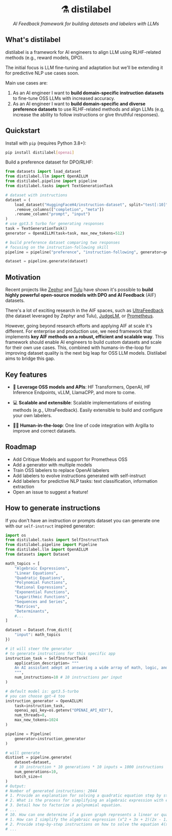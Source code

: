  <div align="center">
   <h1>⚗️ distilabel</h1>
   <p>
     <em>AI Feedback framework for building datasets and labelers with LLMs</em>
   </p>
 </div>

## What's distilabel
distilabel is a framework for AI engineers to align LLM using RLHF-related methods (e.g., reward models, DPO).

The initial focus is LLM fine-tuning and adaptation but we'll be extending it for predictive NLP use cases soon.

Main use cases are:

1. As an AI engineer I want to **build domain-specific instruction datasets** to fine-tune OSS LLMs with increased accuracy.
2. As an AI engineer I want to **build domain-specific and diverse preference datasets** to use RLHF-related methods and align LLMs (e.g, increase the ability to follow instructions or give thruthful responses).

## Quickstart

Install with `pip` (requires Python 3.8+):
```sh
pip install distilabel[openai]
```

Build a preference dataset for DPO/RLHF:
```python
from datasets import load_dataset
from distilabel.llm import OpenAILLM
from distilabel.pipeline import pipeline
from distilabel.tasks import TextGenerationTask

# dataset with instructions
dataset = (
    load_dataset("HuggingFaceH4/instruction-dataset", split="test[:10]")
    .remove_columns(["completion", "meta"])
    .rename_column("prompt", "input")
)
# use gpt3.5 turbo for generating responses
task = TextGenerationTask() 
generator = OpenAILLM(task=task, max_new_tokens=512)

# build preference dataset comparing two responses
# focusing on the instruction-following skill
pipeline = pipeline("preference", "instruction-following", generator=generator)

dataset = pipeline.generate(dataset)
```

## Motivation
Recent projects like [Zephyr](https://huggingface.co/collections/HuggingFaceH4/zephyr-7b-6538c6d6d5ddd1cbb1744a66) and [Tulu](https://huggingface.co/collections/allenai/tulu-v2-suite-6551b56e743e6349aab45101) have shown it's possible to **build highly powerful open-source models with DPO and AI Feedback** (AIF) datasets. 

There's a lot of exciting research in the AIF spaces, such as [UltraFeedback](https://huggingface.co/datasets/openbmb/UltraFeedback) (the dataset leveraged by Zephyr and Tulu), [JudgeLM](https://github.com/baaivision/JudgeLM), or [Prometheus](https://huggingface.co/kaist-ai/prometheus-13b-v1.0). 

However, going beyond research efforts and applying AIF at scale it's different. For enterprise and production use, we need framework that implements **key AIF methods on a robust, efficient and scalable way**. This framework should enable AI engineers to build custom datasets and scale for their own use cases. This, combined with humans-in-the-loop for improving dataset quality is the next big leap for OSS LLM models. Distilabel aims to bridge this gap.

## Key features

* 🤖 **Leverage OSS models and APIs**: HF Transformers, OpenAI, HF Inference Endpoints, vLLM, LlamaCPP, and more to come.

* 💻 **Scalable and extensible**: Scalable implementations of existing methods (e.g., UltraFeedback). Easily extensible to build and configure your own labelers.

* 🧑‍🦱 **Human-in-the-loop**: One line of code integration with Argilla to improve and correct datasets.


## Roadmap

- Add Critique Models and support for Prometheus OSS
- Add a generator with multiple models
- Train OSS labelers to replace OpenAI labelers
- Add labelers to evolve instructions generated with self-instruct
- Add labelers for predictive NLP tasks: text classification, information extraction
- Open an issue to suggest a feature!

## How to generate instructions
If you don't have an instruction or prompts dataset you can generate one with our `self-instruct` inspired generator:

```python
import os
from distilabel.tasks import SelfInstructTask
from distilabel.pipeline import Pipeline
from distilabel.llm import OpenAILLM
from datasets import Dataset

math_topics = [
    "Algebraic Expressions",
    "Linear Equations",
    "Quadratic Equations",
    "Polynomial Functions",
    "Rational Expressions",
    "Exponential Functions",
    "Logarithmic Functions",
    "Sequences and Series",
    "Matrices",
    "Determinants",
    #...
]

dataset = Dataset.from_dict({
    "input": math_topics
})

# it will steer the generator
# to generate instructions for this specific app
instruction_task = SelfInstructTask(
    application_description= """
    An AI assistant adept at answering a wide array of math, logic, and reasoning puzzles, trivia, and general questions.
    """,
    num_instructions=10 # 10 instructions per input
)

# default model is: gpt3.5-turbo
# you can choose gpt-4 too
instruction_generator = OpenAILLM(
    task=instruction_task,
    openai_api_key=os.getenv("OPENAI_API_KEY"),
    num_threads=8,
    max_new_tokens=1024
)

pipeline = Pipeline(
    generator=instruction_generator
)

# will generate
distiset = pipeline.generate(
    dataset=dataset,
    # 10 instruction * 10 generations * 10 inputs = 1000 instructions
    num_generations=10, 
    batch_size=4
)
# Output:
# Number of generated instructions: 2044
# 1. Provide an explanation for solving a quadratic equation step by step.
# 2. What is the process for simplifying an algebraic expression with exponents?
# 3. Detail how to factorize a polynomial equation.
# ...
# 10. How can one determine if a given graph represents a linear or quadratic equation?
# 1. How can I simplify the algebraic expression (x^2 + 3x + 2)(2x - 1)?
# 2. Provide step-by-step instructions on how to solve the equation 4(x + 2) - 3 = 7(2x - 1).
# ...
```